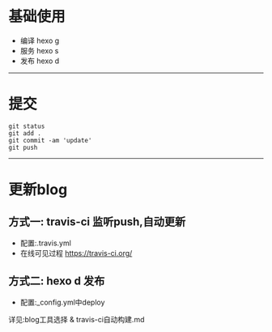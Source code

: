 # 基础使用
- 编译 hexo g
- 服务 hexo s
- 发布 hexo d

---
# 提交
```
git status
git add .
git commit -am 'update'
git push
```

---
# 更新blog
## 方式一: travis-ci 监听push,自动更新
- 配置:.travis.yml
- 在线可见过程 https://travis-ci.org/

## 方式二: hexo d 发布
- 配置:_config.yml中deploy

详见:﻿blog工具选择 & travis-ci自动构建.md
